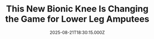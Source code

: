 ---
title: "This New Bionic Knee Is Changing the Game for Lower Leg Amputees"
date: 2025-08-21T18:30:15.000Z
category: Human Kindness
externalLink: "https://www.goodnewsnetwork.org/this-new-bionic-knee-is-changing-the-game-for-lower-leg-amputees/"
image: ""
excerpt: "An advance in prosthetics 7 years in the making has jumped into life with a lower-leg device that feels more like a part of the body than any other commercially-available product. Considered something like a prosthesis in three layers, tests have shown it to grant greater agility, comfort, and sense of “embodiment,” a sensation of […] The post This New…"
---